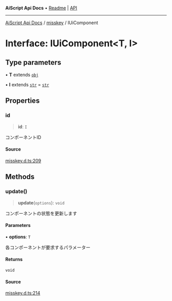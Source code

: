 ---
---
**AiScript Api Docs** • [Readme](../../README.md) \| [API](../../modules.md)

***

[AiScript Api Docs](../../README.md) / [misskey](../README.md) / IUiComponent

# Interface: IUiComponent\<T, I\>

## Type parameters

• **T** extends [`obj`](../../std/type-aliases/obj.md)

• **I** extends [`str`](../../std/type-aliases/str.md) = [`str`](../../std/type-aliases/str.md)

## Properties

### id

> **id**: `I`

コンポーネントID

#### Source

[misskey.d.ts:209](https://github.com/slofp/aitslib/blob/417fe62f0102d90b12040038b8cfc8d08c6859ce/src/misskey.d.ts#L209)

## Methods

### update()

> **update**(`options`): `void`

コンポーネントの状態を更新します

#### Parameters

• **options**: `T`

各コンポーネントが要求するパラメーター

#### Returns

`void`

#### Source

[misskey.d.ts:214](https://github.com/slofp/aitslib/blob/417fe62f0102d90b12040038b8cfc8d08c6859ce/src/misskey.d.ts#L214)
